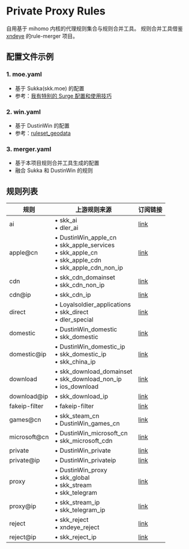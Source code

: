 # Private Proxy Rules

自用基于 mihomo 内核的代理规则集合与规则合并工具。
规则合并工具借鉴 [xndeye](https://github.com/xndeye/rule-merger) 的rule-merger 项目。

## 配置文件示例

### 1. moe.yaml
- 基于 Sukka(skk.moe) 的配置
- 参考：[我有特别的 Surge 配置和使用技巧](https://blog.skk.moe/post/i-have-my-unique-surge-setup/)

### 2. win.yaml
- 基于 DustinWin 的配置
- 参考：[ruleset_geodata](https://github.com/DustinWin/ruleset_geodata)

### 3. merger.yaml
- 基于本项目规则合并工具生成的配置
- 融合 Sukka 和 DustinWin 的规则

## 规则列表

| 规则          | 上游规则来源 | 订阅链接 |
| ------------- | ------------ | -------- |
| ai            | • skk_ai<br>• dler_ai | [link](https://raw.githubusercontent.com/reddishJade/private_proxy/refs/heads/release/ai.yaml) |
| apple@cn      | • DustinWin_apple_cn<br>• skk_apple_services<br>• skk_apple_cn<br>• skk_apple_cdn<br>• skk_apple_cdn_non_ip | [link](https://raw.githubusercontent.com/reddishJade/private_proxy/refs/heads/release/apple@cn.yaml) |
| cdn           | • skk_cdn_domainset<br>• skk_cdn_non_ip | [link](https://raw.githubusercontent.com/reddishJade/private_proxy/refs/heads/release/cdn.yaml) |
| cdn@ip        | • skk_cdn_ip | [link](https://raw.githubusercontent.com/reddishJade/private_proxy/refs/heads/release/cdn@ip.yaml) |
| direct        | • Loyalsoldier_applications<br>• skk_direct<br>• dler_special | [link](https://raw.githubusercontent.com/reddishJade/private_proxy/refs/heads/release/direct.yaml) |
| domestic      | • DustinWin_domestic<br>• skk_domestic | [link](https://raw.githubusercontent.com/reddishJade/private_proxy/refs/heads/release/domestic.yaml) |
| domestic@ip   | • DustinWin_domestic_ip<br>• skk_domestic_ip<br>• skk_china_ip | [link](https://raw.githubusercontent.com/reddishJade/private_proxy/refs/heads/release/domestic@ip.yaml) |
| download      | • skk_download_domainset<br>• skk_download_non_ip<br>• ios_download | [link](https://raw.githubusercontent.com/reddishJade/private_proxy/refs/heads/release/download.yaml) |
| download@ip   | • skk_download_ip | [link](https://raw.githubusercontent.com/reddishJade/private_proxy/refs/heads/release/download@ip.yaml) |
| fakeip-filter | • fakeip-filter | [link](https://raw.githubusercontent.com/reddishJade/private_proxy/refs/heads/release/fakeip-filter.yaml) |
| games@cn      | • skk_steam_cn<br>• DustinWin_games_cn | [link](https://raw.githubusercontent.com/reddishJade/private_proxy/refs/heads/release/games@cn.yaml) |
| microsoft@cn  | • DustinWin_microsoft_cn<br>• skk_microsoft_cdn | [link](https://raw.githubusercontent.com/reddishJade/private_proxy/refs/heads/release/microsoft@cn.yaml) |
| private       | • DustinWin_private | [link](https://raw.githubusercontent.com/reddishJade/private_proxy/refs/heads/release/private.yaml) |
| private@ip    | • DustinWin_privateip | [link](https://raw.githubusercontent.com/reddishJade/private_proxy/refs/heads/release/private@ip.yaml) |
| proxy         | • DustinWin_proxy<br>• skk_global<br>• skk_stream<br>• skk_telegram | [link](https://raw.githubusercontent.com/reddishJade/private_proxy/refs/heads/release/proxy.yaml) |
| proxy@ip      | • skk_stream_ip<br>• skk_telegram_ip | [link](https://raw.githubusercontent.com/reddishJade/private_proxy/refs/heads/release/proxy@ip.yaml) |
| reject        | • skk_reject<br>• xndeye_reject | [link](https://raw.githubusercontent.com/reddishJade/private_proxy/refs/heads/release/reject.yaml) |
| reject@ip     | • skk_reject_ip | [link](https://raw.githubusercontent.com/reddishJade/private_proxy/refs/heads/release/reject@ip.yaml) |
